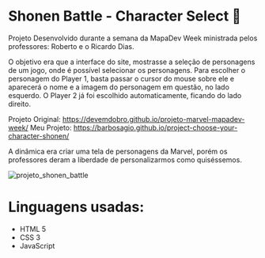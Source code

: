 <h1>Shonen Battle - Character Select 🎯 </h1>

Projeto Desenvolvido durante a semana da MapaDev Week ministrada pelos professores: Roberto e o Ricardo Dias.

O objetivo era que a interface do site, mostrasse a seleção de personagens de um jogo, onde é possível selecionar os personagens. Para escolher o personagem do Player 1, basta passar o cursor do mouse sobre ele e aparecerá o nome e a imagem do personagem em questão, no lado esquerdo. O Player 2 já foi escolhido automaticamente, ficando do lado direito.

Projeto Original: https://devemdobro.github.io/projeto-marvel-mapadev-week/ Meu Projeto: https://barbosagio.github.io/project-choose-your-character-shonen/

A dinâmica era criar uma tela de personagens da Marvel, porém os professores deram a liberdade de personalizarmos como quiséssemos.

![projeto_shonen_battle](https://user-images.githubusercontent.com/104580439/168818248-7e61b8f7-16df-4476-94fb-d21b22e9a329.JPG)

# Linguagens usadas:

- HTML 5
- CSS 3
- JavaScript
